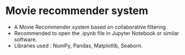 # Movie recommender system 
- A Movie Recommender system based on collaborative filtering
- Recommended to open the .ipynb file in Jupyter Notebook or similar software.
- Libraries used : NumPy, Pandas, Matplotlib, Seaborn.
